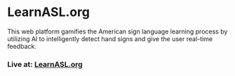 # LearnASL.org

This web platform gamifies the American sign language learning process by utilizing AI to intelligently detect hand signs and give the user real-time feedback. 

### Live at: [LearnASL.org](https://learnasl.org/)
